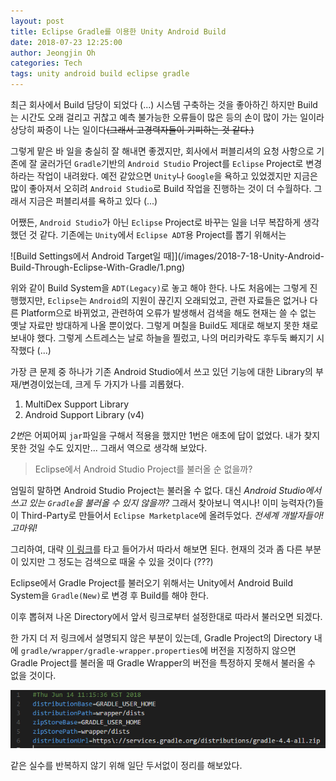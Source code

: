 ```yaml
---
layout: post
title: Eclipse Gradle를 이용한 Unity Android Build
date: 2018-07-23 12:25:00
author: Jeongjin Oh
categories: Tech
tags: unity android build eclipse gradle
---
```


최근 회사에서 Build 담당이 되었다 (...) 시스템 구축하는 것을 좋아하긴 하지만 Build는 시간도 오래 걸리고 귀찮고 예측 불가능한 오류들이 많은 등의 손이 많이 가는 일이라 상당히 짜증이 나는 일이다~~(그래서 고경력자들이 기피하는 것 같다.)~~

그렇게 맡은 바 일을 충실히 잘 해내면 좋겠지만, 회사에서 퍼블리셔의 요청 사항으로 기존에 잘 굴러가던 `Gradle`기반의 `Android Studio` Project를 `Eclipse` Project로 변경하라는 작업이 내려왔다. 예전 같았으면 `Unity`나 `Google`을 욕하고 있었겠지만 지금은 많이 좋아져서 오히려 `Android Studio`로 Build 작업을 진행하는 것이 더 수월하다. 그래서 지금은 퍼블리셔를 욕하고 있다 (...)

어쨌든, `Android Studio`가 아닌 `Eclipse` Project로 바꾸는 일을 너무 복잡하게 생각했던 것 같다. 기존에는 `Unity`에서 `Eclipse ADT`용 Project를 뽑기 위해서는

![Build Settings에서 Android Target일 때]](/images/2018-7-18-Unity-Android-Build-Through-Eclipse-With-Gradle/1.png)

위와 같이 Build System을 `ADT(Legacy)`로 놓고 해야 한다. 나도 처음에는 그렇게 진행했지만, `Eclipse`는 `Android`의 지원이 끊긴지 오래되었고, 관련 자료들은 없거나 다른 Platform으로 바뀌었고, 관련하여 오류가 발생해서 검색을 해도 현재는 쓸 수 없는 옛날 자료만 방대하게 나올 뿐이었다. 그렇게 며칠을 Build도 제대로 해보지 못한 채로 보내야 했다. 그렇게 스트레스는 날로 하늘을 찔렀고, 나의 머리카락도 후두둑 빠지기 시작했다 (...)

가장 큰 문제 중 하나가 기존 Android Studio에서 쓰고 있던 기능에 대한 Library의 부재/변경이었는데, 크게 두 가지가 나를 괴롭혔다.

1. MultiDex Support Library
2. Android Support Library (v4)

*2번*은 어찌어찌 `jar`파일을 구해서 적용을 했지만 1번은 애초에 답이 없었다. 내가 찾지 못한 것일 수도 있지만... 그래서 역으로 생각해 보았다.

> Eclipse에서 Android Studio Project를 불러올 순 없을까?

엄밀히 말하면 Android Studio Project는 불러올 수 없다. 대신 *Android Studio에서 쓰고 있는 `Gradle`을 불러올 수 있지 않을까?* 그래서 찾아보니 역시나! 이미 능력자(?)들이 Third-Party로 만들어서 `Eclipse Marketplace`에 올려두었다. *전세계 개발자들아! 고마워!*

그리하여, 대략 [이 링크](http://www.vogella.com/tutorials/EclipseGradle/article.html)를 타고 들어가서 따라서 해보면 된다. 현재의 것과 좀 다른 부분이 있지만 그 정도는 검색으로 때울 수 있을 것이다 (???)

Eclipse에서 Gradle Project를 불러오기 위해서는 Unity에서 Android Build System을 `Gradle(New)`로 변경 후 Build를 해야 한다.

이후 뽑혀져 나온 Directory에서 앞서 링크로부터 설정한대로 따라서 불러오면 되겠다.

한 가지 더 저 링크에서 설명되지 않은 부분이 있는데, Gradle Project의 Directory 내에 `gradle/wrapper/gradle-wrapper.properties`에 버전을 지정하지 않으면 Gradle Project를 불러올 때 Gradle Wrapper의 버전을 특정하지 못해서 불러올 수 없을 것이다.

![gradle-wrapper.properties](/images/2018-7-18-Unity-Android-Build-Through-Eclipse-With-Gradle/2.png)

같은 실수를 반복하지 않기 위해 일단 두서없이 정리를 해보았다.